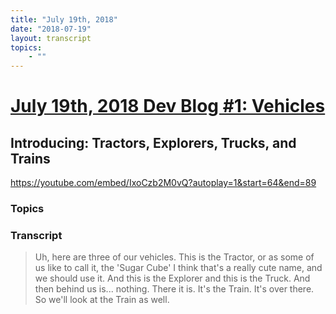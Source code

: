 ```yaml
---
title: "July 19th, 2018"
date: "2018-07-19"
layout: transcript
topics: 
    - ""
---
```

# [July 19th, 2018 Dev Blog #1: Vehicles](../2018-07-19.md)
## Introducing: Tractors, Explorers, Trucks, and Trains
https://youtube.com/embed/IxoCzb2M0vQ?autoplay=1&start=64&end=89
### Topics


### Transcript

> Uh, here are three of our vehicles. This is the Tractor, or as some of us like to call it, the 'Sugar Cube'
> I think that's a really cute name, and we should use it.
> And this is the Explorer and this is the Truck.
> And then behind us is... nothing.
> There it is. It's the Train. It's over there.
> So we'll look at the Train as well.
